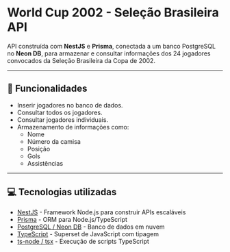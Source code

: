 # World Cup 2002 - Seleção Brasileira API

API construída com **NestJS** e **Prisma**, conectada a um banco PostgreSQL no **Neon DB**, para armazenar e consultar informações dos 24 jogadores convocados da Seleção Brasileira da Copa de 2002.

---

## 📝 Funcionalidades

- Inserir jogadores no banco de dados.
- Consultar todos os jogadores.
- Consultar jogadores individuais.
- Armazenamento de informações como:
  - Nome
  - Número da camisa
  - Posição
  - Gols
  - Assistências

---

## 💻 Tecnologias utilizadas

- [NestJS](https://nestjs.com/) - Framework Node.js para construir APIs escaláveis
- [Prisma](https://www.prisma.io/) - ORM para Node.js/TypeScript
- [PostgreSQL / Neon DB](https://neon.tech/) - Banco de dados em nuvem
- [TypeScript](https://www.typescriptlang.org/) - Superset de JavaScript com tipagem
- [ts-node / tsx](https://github.com/esbuild-kit/tsx) - Execução de scripts TypeScript
